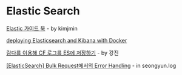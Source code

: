 # Elastic Search

[Elastic 가이드 북](https://esbook.kimjmin.net/) - by kimjmin

[deploying Elasticsearch and Kibana with Docker](https://quoeamaster.medium.com/deploying-elasticsearch-and-kibana-with-docker-86a4ac78d851)



[람다를 이용해 CF 로그를 ES에 저장하기](https://brunch.co.kr/@alden/63) - by 강진

[\[ElasticSearch\] Bulk Request에서의 Error Handling](https://pro-programmer.tistory.com/entry/ElasticSearch-Bulk-Request%EC%97%90%EC%84%9C%EC%9D%98-Error-Handling) - in seongyun.log

